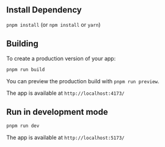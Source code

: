 ## Install Dependency

`pnpm install` (or `npm install` or `yarn`)

## Building

To create a production version of your app:

```bash
pnpm run build
```

You can preview the production build with `pnpm run preview`.

The app is available at `http://localhost:4173/`

## Run in development mode

```bash
pnpm run dev
```

The app is available at `http://localhost:5173/`
